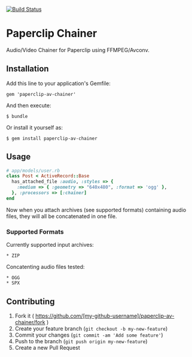 [![Build Status](https://travis-ci.org/ruby-av/paperclip-av-chainer.svg?branch=master)](https://travis-ci.org/ruby-av/paperclip-av-chainer)
# Paperclip Chainer

Audio/Video Chainer for Paperclip using FFMPEG/Avconv.

## Installation

Add this line to your application's Gemfile:

    gem 'paperclip-av-chainer'

And then execute:

    $ bundle

Or install it yourself as:

    $ gem install paperclip-av-chainer

## Usage

```ruby
# app/models/user.rb
class Post < ActiveRecord::Base
  has_attached_file :audio, :styles => {
    :medium => { :geometry => "640x480", :format => 'ogg' },
  }, :processors => [:chainer]
end
```
Now when you attach archives (see supported formats) containing audio files, they will
all be concatenated in one file.

### Supported Formats

Currently supported input archives:

    * ZIP

Concatenting audio files tested:

    * OGG
    * SPX

## Contributing

1. Fork it ( https://github.com/[my-github-username]/paperclip-av-chainer/fork )
2. Create your feature branch (`git checkout -b my-new-feature`)
3. Commit your changes (`git commit -am 'Add some feature'`)
4. Push to the branch (`git push origin my-new-feature`)
5. Create a new Pull Request
